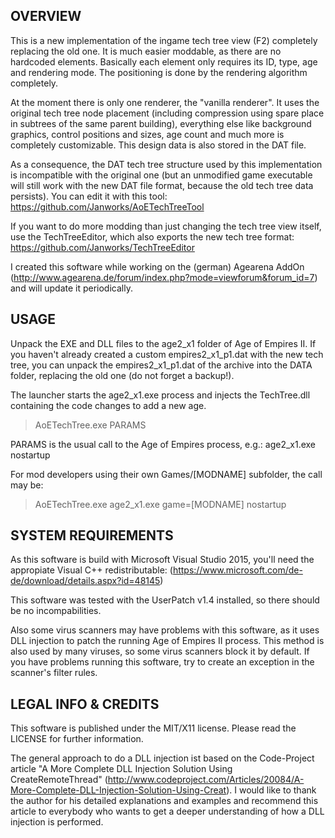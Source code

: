## OVERVIEW

This is a new implementation of the ingame tech tree view (F2) completely replacing the old one. It is much easier moddable, as there are no hardcoded elements. Basically each element only requires its ID, type, age and rendering mode. The positioning is done by the rendering algorithm completely.

At the moment there is only one renderer, the "vanilla renderer". It uses the original tech tree node placement (including compression using spare place in subtrees of the same parent building), everything else like background graphics, control positions and sizes, age count and much more is completely customizable. This design data is also stored in the DAT file.

As a consequence, the DAT tech tree structure used by this implementation is incompatible with the original one (but an unmodified game executable will still work with the new DAT file format, because the old tech tree data persists).
You can edit it with this tool: https://github.com/Janworks/AoETechTreeTool

If you want to do more modding than just changing the tech tree view itself, use the TechTreeEditor, which also exports the new tech tree format: https://github.com/Janworks/TechTreeEditor

I created this software while working on the (german) Agearena AddOn (http://www.agearena.de/forum/index.php?mode=viewforum&forum_id=7) and will update it periodically.


## USAGE

Unpack the EXE and DLL files to the age2_x1 folder of Age of Empires II. If you haven't already created a custom empires2_x1_p1.dat with the new tech tree, you can unpack the empires2_x1_p1.dat of the archive into the DATA folder, replacing the old one (do not forget a backup!).

The launcher starts the age2_x1.exe process and injects the TechTree.dll containing the code changes to add a new age.

> AoETechTree.exe PARAMS

PARAMS is the usual call to the Age of Empires process, e.g.: age2_x1.exe nostartup

For mod developers using their own Games/[MODNAME] subfolder, the call may be: 
> AoETechTree.exe age2_x1.exe game=[MODNAME] nostartup


## SYSTEM REQUIREMENTS

As this software is build with Microsoft Visual Studio 2015, you'll need the appropiate Visual C++ redistributable: (https://www.microsoft.com/de-de/download/details.aspx?id=48145)

This software was tested with the UserPatch v1.4 installed, so there should be no incompabilities.

Also some virus scanners may have problems with this software, as it uses DLL injection to patch the running Age of Empires II process. This method is also used by many viruses, so some virus scanners block it by default. If you have problems running this software, try to create an exception in the scanner's filter rules.


## LEGAL INFO & CREDITS

This software is published under the MIT/X11 license. Please read the LICENSE for further information.

The general approach to do a DLL injection ist based on the Code-Project article "A More Complete DLL Injection Solution Using CreateRemoteThread" (http://www.codeproject.com/Articles/20084/A-More-Complete-DLL-Injection-Solution-Using-Creat).
I would like to thank the author for his detailed explanations and examples and recommend this article to everybody who wants to get a deeper understanding of how a DLL injection is performed.